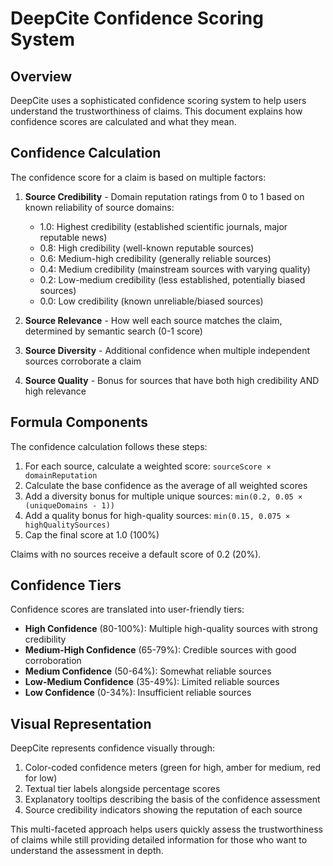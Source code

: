 # DeepCite Confidence Scoring System

## Overview

DeepCite uses a sophisticated confidence scoring system to help users understand the trustworthiness of claims. This document explains how confidence scores are calculated and what they mean.

## Confidence Calculation

The confidence score for a claim is based on multiple factors:

1. **Source Credibility** - Domain reputation ratings from 0 to 1 based on known reliability of source domains:
   - 1.0: Highest credibility (established scientific journals, major reputable news)
   - 0.8: High credibility (well-known reputable sources)
   - 0.6: Medium-high credibility (generally reliable sources)
   - 0.4: Medium credibility (mainstream sources with varying quality)
   - 0.2: Low-medium credibility (less established, potentially biased sources)
   - 0.0: Low credibility (known unreliable/biased sources)

2. **Source Relevance** - How well each source matches the claim, determined by semantic search (0-1 score)

3. **Source Diversity** - Additional confidence when multiple independent sources corroborate a claim

4. **Source Quality** - Bonus for sources that have both high credibility AND high relevance

## Formula Components

The confidence calculation follows these steps:

1. For each source, calculate a weighted score: `sourceScore × domainReputation`
2. Calculate the base confidence as the average of all weighted scores
3. Add a diversity bonus for multiple unique sources: `min(0.2, 0.05 × (uniqueDomains - 1))`
4. Add a quality bonus for high-quality sources: `min(0.15, 0.075 × highQualitySources)`
5. Cap the final score at 1.0 (100%)

Claims with no sources receive a default score of 0.2 (20%).

## Confidence Tiers

Confidence scores are translated into user-friendly tiers:

- **High Confidence** (80-100%): Multiple high-quality sources with strong credibility
- **Medium-High Confidence** (65-79%): Credible sources with good corroboration
- **Medium Confidence** (50-64%): Somewhat reliable sources
- **Low-Medium Confidence** (35-49%): Limited reliable sources
- **Low Confidence** (0-34%): Insufficient reliable sources

## Visual Representation

DeepCite represents confidence visually through:

1. Color-coded confidence meters (green for high, amber for medium, red for low)
2. Textual tier labels alongside percentage scores
3. Explanatory tooltips describing the basis of the confidence assessment
4. Source credibility indicators showing the reputation of each source

This multi-faceted approach helps users quickly assess the trustworthiness of claims while still providing detailed information for those who want to understand the assessment in depth.
